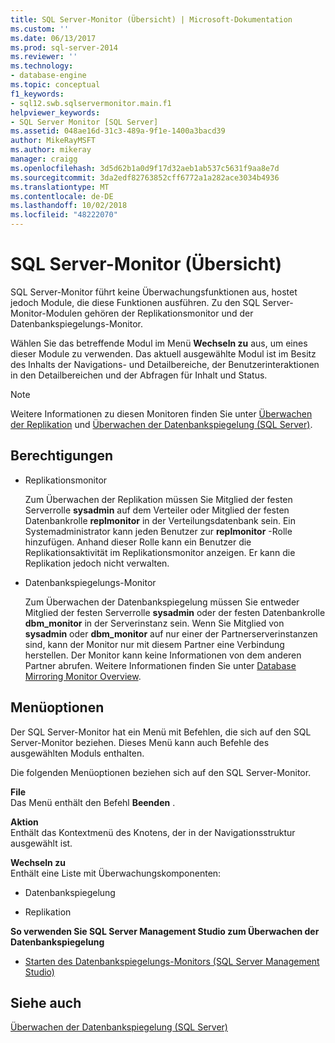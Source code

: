 ```yaml
---
title: SQL Server-Monitor (Übersicht) | Microsoft-Dokumentation
ms.custom: ''
ms.date: 06/13/2017
ms.prod: sql-server-2014
ms.reviewer: ''
ms.technology:
- database-engine
ms.topic: conceptual
f1_keywords:
- sql12.swb.sqlservermonitor.main.f1
helpviewer_keywords:
- SQL Server Monitor [SQL Server]
ms.assetid: 048ae16d-31c3-489a-9f1e-1400a3bacd39
author: MikeRayMSFT
ms.author: mikeray
manager: craigg
ms.openlocfilehash: 3d5d62b1a0d9f17d32aeb1ab537c5631f9aa8e7d
ms.sourcegitcommit: 3da2edf82763852cff6772a1a282ace3034b4936
ms.translationtype: MT
ms.contentlocale: de-DE
ms.lasthandoff: 10/02/2018
ms.locfileid: "48222070"
---
```

# <a name="sql-server-monitor-overview"></a>SQL Server-Monitor (Übersicht)
  SQL Server-Monitor führt keine Überwachungsfunktionen aus, hostet jedoch Module, die diese Funktionen ausführen. Zu den SQL Server-Monitor-Modulen gehören der Replikationsmonitor und der Datenbankspiegelungs-Monitor.  
  
 Wählen Sie das betreffende Modul im Menü **Wechseln zu** aus, um eines dieser Module zu verwenden. Das aktuell ausgewählte Modul ist im Besitz des Inhalts der Navigations- und Detailbereiche, der Benutzerinteraktionen in den Detailbereichen und der Abfragen für Inhalt und Status.  
  
> [!NOTE]  
>  Weitere Informationen zu diesen Monitoren finden Sie unter [Überwachen der Replikation](../../relational-databases/replication/monitoring-replication.md) und [Überwachen der Datenbankspiegelung &#40;SQL Server&#41;](../database-mirroring/database-mirroring-sql-server.md).  
  
## <a name="permissions"></a>Berechtigungen  
  
-   Replikationsmonitor  
  
     Zum Überwachen der Replikation müssen Sie Mitglied der festen Serverrolle **sysadmin** auf dem Verteiler oder Mitglied der festen Datenbankrolle **replmonitor** in der Verteilungsdatenbank sein. Ein Systemadministrator kann jeden Benutzer zur **replmonitor** -Rolle hinzufügen. Anhand dieser Rolle kann ein Benutzer die Replikationsaktivität im Replikationsmonitor anzeigen. Er kann die Replikation jedoch nicht verwalten.  
  
-   Datenbankspiegelungs-Monitor  
  
     Zum Überwachen der Datenbankspiegelung müssen Sie entweder Mitglied der festen Serverrolle **sysadmin** oder der festen Datenbankrolle **dbm_monitor** in der Serverinstanz sein. Wenn Sie Mitglied von **sysadmin** oder **dbm_monitor** auf nur einer der Partnerserverinstanzen sind, kann der Monitor nur mit diesem Partner eine Verbindung herstellen. Der Monitor kann keine Informationen von dem anderen Partner abrufen. Weitere Informationen finden Sie unter [Database Mirroring Monitor Overview](../database-mirroring/database-mirroring-monitor-overview.md).  
  
## <a name="menu-options"></a>Menüoptionen  
 Der SQL Server-Monitor hat ein Menü mit Befehlen, die sich auf den SQL Server-Monitor beziehen. Dieses Menü kann auch Befehle des ausgewählten Moduls enthalten.  
  
 Die folgenden Menüoptionen beziehen sich auf den SQL Server-Monitor.  
  
 **File**  
 Das Menü enthält den Befehl **Beenden** .  
  
 **Aktion**  
 Enthält das Kontextmenü des Knotens, der in der Navigationsstruktur ausgewählt ist.  
  
 **Wechseln zu**  
 Enthält eine Liste mit Überwachungskomponenten:  
  
-   Datenbankspiegelung  
  
-   Replikation  
  
 **So verwenden Sie SQL Server Management Studio zum Überwachen der Datenbankspiegelung**  
  
-   [Starten des Datenbankspiegelungs-Monitors &#40;SQL Server Management Studio&#41;](../database-mirroring/start-database-mirroring-monitor-sql-server-management-studio.md)  
  
## <a name="see-also"></a>Siehe auch  
 [Überwachen der Datenbankspiegelung &#40;SQL Server&#41;](../database-mirroring/database-mirroring-sql-server.md)  
  
  
